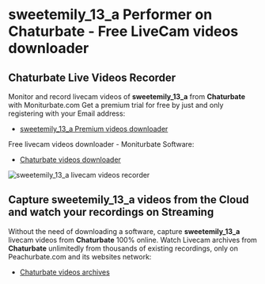 # sweetemily_13_a Performer on Chaturbate - Free LiveCam videos downloader

## Chaturbate Live Videos Recorder

Monitor and record livecam videos of **sweetemily_13_a** from **Chaturbate** with Moniturbate.com
Get a premium trial for free by just and only registering with your Email address:
* [sweetemily_13_a Premium videos downloader](https://moniturbate.com/request-demo-licence-key.html)

Free livecam videos downloader - Moniturbate Software:
* [Chaturbate videos downloader](https://moniturbate.com/moniturbate-download-software.html)

![sweetemily_13_a livecam videos recorder](https://peachurnet.com/templates/moniturbate-software.png)


## Capture sweetemily_13_a videos from the Cloud and watch your recordings on Streaming

Without the need of downloading a software, capture **sweetemily_13_a** livecam videos from **Chaturbate** 100% online.
Watch Livecam archives from **Chaturbate** unlimitedly from thousands of existing recordings, only on Peachurbate.com and its websites network:
* [Chaturbate videos archives](https://peachurnet.com/)